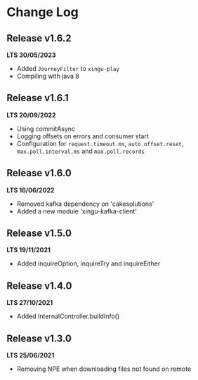 # Change Log

## Release v1.6.2
__LTS 30/05/2023__

 - Added `JourneyFilter` to `xingu-play`
 - Compiling with java 8

## Release v1.6.1
__LTS 20/09/2022__

 - Using commitAsync
 - Logging offsets on errors and consumer start
 - Configuration for `request.timeout.ms`, `auto.offset.reset`, `max.poll.interval.ms` and `max.poll.records` 

## Release v1.6.0
__LTS 16/06/2022__

 - Removed kafka dependency on 'cakesolutions'
 - Added a new module 'xingu-kafka-client'

## Release v1.5.0
__LTS 19/11/2021__

 - Added inquireOption, inquireTry and inquireEither

## Release v1.4.0
__LTS 27/10/2021__

 - Added InternalController.buildInfo()

## Release v1.3.0
__LTS 25/06/2021__

 - Removing NPE when downloading files not found on remote
